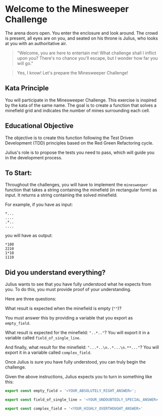 # Welcome to the Minesweeper Challenge

The arena doors open. You enter the enclosure and look around. The crowd is present, all eyes are on you, and seated on his throne is Julius, who looks at you with an authoritative air.

> "Welcome, you are here to entertain me! What challenge shall I inflict upon you? There's no chance you'll escape, but I wonder how far you will go."

> Yes, I know! Let's prepare the Minesweeper Challenge!

## Kata Principle
You will participate in the Minesweeper Challenge. This exercise is inspired by the kata of the same name. The goal is to create a function that solves a minefield grid and indicates the number of mines surrounding each cell.

## Educational Objective
The objective is to create this function following the Test Driven Development (TDD) principles based on the Red Green Refactoring cycle.

Julius's role is to propose the tests you need to pass, which will guide you in the development process.

## To Start:
Throughout the challenges, you will have to implement the `minesweeper` function that takes a string containing the minefield (in rectangular form) as input. It returns a string containing the solved minefield.

For example, if you have as input:

```plain
*...
....
.*..
....
```

you will have as output:

```
*100
2210
1*10
1110
```

## Did you understand everything?

Julius wants to see that you have fully understood what he expects from you. To do this, you must provide proof of your understanding.

Here are three questions:

What result is expected when the minefield is empty (`""`)?

You must answer this by providing a variable that you export as `empty_field`.

What result is expected for the minefield: `"..*.."`? You will export it in a variable called `field_of_single_line`.

And finally, what result for the minefield: `"...*..\n..*...\n.**..."`?
You will export it in a variable called `complex_field`.

Once Julius is sure you have fully understood, you can truly begin the challenge.

Given the above instructions, Julius expects you to turn in something like this:

```ts
export const empty_field = '<YOUR_ABSOLUTELY_RIGHT_ANSWER>';

export const field_of_single_line = '<YOUR_UNDOUBTEDLY_SPECIAL_ANSWER>';

export const complex_field = '<YOUR_HIGHLY_OVERTHOUGHT_ANSWER>' 
```